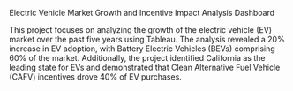 Electric Vehicle Market Growth and Incentive Impact Analysis Dashboard

This project focuses on analyzing the growth of the electric vehicle (EV) market over the past five years using Tableau. The analysis revealed a 20% increase in EV adoption, with Battery Electric Vehicles (BEVs) comprising 60% of the market. Additionally, the project identified California as the leading state for EVs and demonstrated that Clean Alternative Fuel Vehicle (CAFV) incentives drove 40% of EV purchases.
